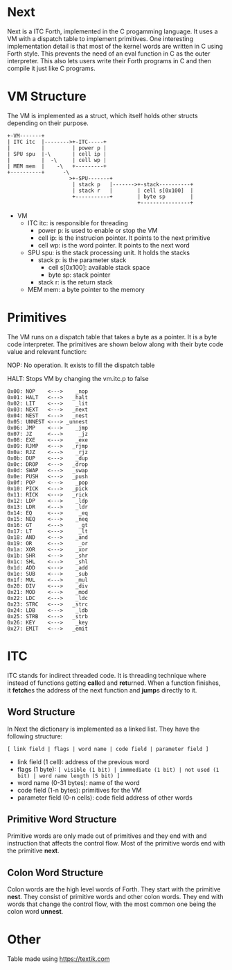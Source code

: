 # Next
Next is a ITC Forth, implemented in the C progamming language.
It uses a VM with a dispatch table to implement primitives.
One interesting implementation detail is that most of the kernel words are written in C using Forth style.
This prevents the need of an eval function in C as the outer interpreter.
This also lets users write their Forth programs in C and then compile it just like C programs.


# VM Structure
The VM is implemented as a struct, which itself holds other structs depending on their purpose.

```
+-VM-------+
| ITC itc  |-------->+-ITC-----+
|          |         | power p |
| SPU spu  |-\       | cell ip |
|          |  -\     | cell wp |
| MEM mem  |    -\   +---------+
+----------+      -\
                    >+-SPU-------+
                     | stack p   |------->+-stack----------+
                     | stack r   |        | cell s[0x100]  |
                     +-----------+        | byte sp        |
                                          +----------------+
```
* VM
    * ITC itc: is responsible for threading
        * power p: is used to enable or stop the VM
        * cell ip: is the instrucion pointer. It points to the next primitive
        * cell wp: is the word pointer. It points to the next word
    * SPU spu: is the stack processing unit. It holds the stacks
        * stack p: is the parameter stack
            * cell s[0x100]: available stack space
            * byte sp: stack pointer
        * stack r: is the return stack
    * MEM mem: a byte pointer to the memory 

# Primitives
The VM runs on a dispatch table that takes a byte as a pointer.
It is a byte code interpreter.
The primitives are shown below along with their byte code value and relevant function:

NOP: No operation. It exists to fill the dispatch table

HALT: Stops VM by changing the vm.itc.p to false

```
0x00: NOP    <--->    _nop
0x01: HALT   <--->   _halt
0x02: LIT    <--->    _lit
0x03: NEXT   <--->   _next
0x04: NEST   <--->   _nest
0x05: UNNEST <---> _unnest
0x06: JMP    <--->    _jmp
0x07: JZ     <--->     _jz
0x08: EXE    <--->    _exe
0x09: RJMP   <--->   _rjmp
0x0a: RJZ    <--->    _rjz
0x0b: DUP    <--->    _dup
0x0c: DROP   <--->   _drop
0x0d: SWAP   <--->   _swap
0x0e: PUSH   <--->   _push
0x0f: POP    <--->    _pop
0x10: PICK   <--->   _pick
0x11: RICK   <--->   _rick
0x12: LDP    <--->    _ldp
0x13: LDR    <--->    _ldr
0x14: EQ     <--->     _eq
0x15: NEQ    <--->    _neq
0x16: GT     <--->     _gt
0x17: LT     <--->     _lt
0x18: AND    <--->    _and
0x19: OR     <--->     _or
0x1a: XOR    <--->    _xor
0x1b: SHR    <--->    _shr
0x1c: SHL    <--->    _shl
0x1d: ADD    <--->    _add
0x1e: SUB    <--->    _sub
0x1f: MUL    <--->    _mul
0x20: DIV    <--->    _div
0x21: MOD    <--->    _mod
0x22: LDC    <--->    _ldc
0x23: STRC   <--->   _strc
0x24: LDB    <--->    _ldb
0x25: STRB   <--->   _strb
0x26: KEY    <--->    _key
0x27: EMIT   <--->   _emit
```


# ITC
ITC stands for indirect threaded code. It is threading technique where instead of functions getting **call**ed and **ret**urned.
When a function finishes, it **fetch**es the address of the next function and **jump**s directly to it.

## Word Structure
In Next the dictionary is implemented as a linked list.
They have the following structure:
```
[ link field | flags | word name | code field | parameter field ]
```
* link field (1 cell): address of the previous word
* flags (1 byte): ```[ visible (1 bit) | immmediate (1 bit) | not used (1 bit) | word name length (5 bit) ]```
* word name (0-31 bytes): name of the word
* code field (1-n bytes): primitives for the VM
* parameter field (0-n cells): code field address of other words

## Primitive Word Structure
Primitive words are only made out of primitives and they end with and instruction that affects the control flow.
Most of the primitive words end with the primitive **next**.

## Colon Word Structure
Colon words are the high level words of Forth.
They start with the primitive **nest**.
They consist of primitive words and other colon words.
They end with words that change the control flow, with the most common one being the colon word **unnest**.


# Other
Table made using https://textik.com

